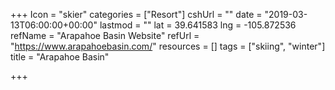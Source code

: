 +++
Icon = "skier"
categories = ["Resort"]
cshUrl = ""
date = "2019-03-13T06:00:00+00:00"
lastmod = ""
lat = 39.641583
lng = -105.872536
refName = "Arapahoe Basin Website"
refUrl = "https://www.arapahoebasin.com/"
resources = []
tags = ["skiing", "winter"]
title = "Arapahoe Basin"

+++
